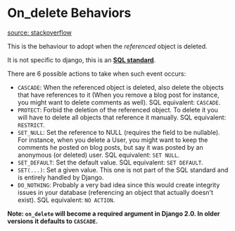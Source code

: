 # On_delete Behaviors

[source: stackoverflow](https://stackoverflow.com/questions/38388423/what-does-on-delete-do-on-django-models)

This is the behaviour to adopt when the *referenced* object is deleted. 

It is not specific to django, this is an **<u>SQL standard</u>**.

There are 6 possible actions to take when such event occurs:

- `CASCADE`: When the referenced object is deleted, also delete the objects that have references to it (When you remove a blog post for instance, you might want to delete comments as well). SQL equivalent: `CASCADE`.
- `PROTECT`: Forbid the deletion of the referenced object. To delete it you will have to delete all objects that reference it manually. SQL equivalent: `RESTRICT`.
- `SET_NULL`: Set the reference to NULL (requires the field to be nullable). For instance, when you delete a User, you might want to keep the comments he posted on blog posts, but say it was posted by an anonymous (or deleted) user. SQL equivalent: `SET NULL`.
- `SET_DEFAULT`: Set the default value. SQL equivalent: `SET DEFAULT`.
- `SET(...)`: Set a given value. This one is not part of the SQL standard and is entirely handled by Django.
- `DO_NOTHING`: Probably a very bad idea since this would create integrity issues in your database (referencing an object that actually doesn't exist). SQL equivalent: `NO ACTION`.



**Note: `on_delete` will become a required argument in Django 2.0. In older versions it defaults to `CASCADE`.**